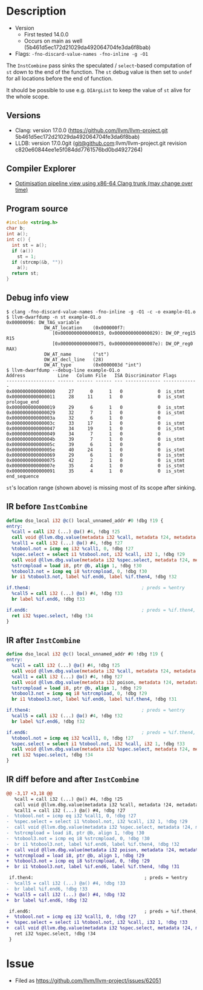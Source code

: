 # Description

* Version
  * First tested 14.0.0
  * Occurs on main as well (5b461d5ec172d21029da492064704fe3da6f8bab)
* Flags: `-fno-discard-value-names -fno-inline -g -O1`

The `InstCombine` pass sinks the speculated / `select`-based computation of `st`
down to the end of the function. The `st` debug value is then set to `undef` for
all locations before the end of function.

It should be possible to use e.g. `DIArgList` to keep the value of `st` alive
for the whole scope.

## Versions

* Clang: version 17.0.0 (https://github.com/llvm/llvm-project.git 5b461d5ec172d21029da492064704fe3da6f8bab)
* LLDB: version 17.0.0git (git@github.com:llvm/llvm-project.git revision c820e60844ee1e5f084dd7761576bd0bd4927264)

## Compiler Explorer

* [Optimisation pipeline view using x86-64 Clang trunk (may change over time)](https://godbolt.org/z/TsWfeoKEf)

## Program source

```c
#include <string.h>
char b;
int a();
int c() {
  int st = a();
  if (a())
    st = 1;
  if (strcmp(&b, ""))
    a();
  return st;
}
```

## Debug info view

```
$ clang -fno-discard-value-names -fno-inline -g -O1 -c -o example-O1.o
$ llvm-dwarfdump -n st example-O1.o
0x00000096: DW_TAG_variable
              DW_AT_location    (0x000000f7:
                 [0x0000000000000019, 0x0000000000000029): DW_OP_reg15 R15
                 [0x0000000000000075, 0x000000000000007e): DW_OP_reg0 RAX)
              DW_AT_name        ("st")
              DW_AT_decl_line   (28)
              DW_AT_type        (0x0000003d "int")
$ llvm-dwarfdump --debug-line example-O1.o
Address            Line   Column File   ISA Discriminator Flags
------------------ ------ ------ ------ --- ------------- -------------
0x0000000000000000     27      0      1   0             0  is_stmt
0x0000000000000011     28     11      1   0             0  is_stmt prologue_end
0x0000000000000019     29      6      1   0             0  is_stmt
0x0000000000000029     32      7      1   0             0  is_stmt
0x000000000000003a     32      6      1   0             0
0x000000000000003c     33     17      1   0             0  is_stmt
0x0000000000000047     34     19      1   0             0  is_stmt
0x0000000000000049     34      7      1   0             0
0x000000000000004b     39      7      1   0             0  is_stmt
0x000000000000005c     39      6      1   0             0
0x000000000000005e     40     24      1   0             0  is_stmt
0x0000000000000069     29      6      1   0             0  is_stmt
0x0000000000000075     42      2      1   0             0  is_stmt
0x000000000000007e     35      4      1   0             0  is_stmt
0x0000000000000091     35      4      1   0             0  is_stmt end_sequence
```

`st`'s location range (shown above) is missing most of its scope after sinking.

## IR before `InstCombine`

```llvm
define dso_local i32 @c() local_unnamed_addr #0 !dbg !19 {
entry:
  %call = call i32 (...) @a() #4, !dbg !25
  call void @llvm.dbg.value(metadata i32 %call, metadata !24, metadata !DIExpression()), !dbg !26
  %call1 = call i32 (...) @a() #4, !dbg !27
  %tobool.not = icmp eq i32 %call1, 0, !dbg !27
  %spec.select = select i1 %tobool.not, i32 %call, i32 1, !dbg !29
  call void @llvm.dbg.value(metadata i32 %spec.select, metadata !24, metadata !DIExpression()), !dbg !26
  %strcmpload = load i8, ptr @b, align 1, !dbg !30
  %tobool3.not = icmp eq i8 %strcmpload, 0, !dbg !30
  br i1 %tobool3.not, label %if.end6, label %if.then4, !dbg !32

if.then4:                                         ; preds = %entry
  %call5 = call i32 (...) @a() #4, !dbg !33
  br label %if.end6, !dbg !33

if.end6:                                          ; preds = %if.then4, %entry
  ret i32 %spec.select, !dbg !34
}
```

## IR after `InstCombine`

```llvm
define dso_local i32 @c() local_unnamed_addr #0 !dbg !19 {
entry:
  %call = call i32 (...) @a() #4, !dbg !25
  call void @llvm.dbg.value(metadata i32 %call, metadata !24, metadata !DIExpression()), !dbg !26
  %call1 = call i32 (...) @a() #4, !dbg !27
  call void @llvm.dbg.value(metadata i32 poison, metadata !24, metadata !DIExpression()), !dbg !26
  %strcmpload = load i8, ptr @b, align 1, !dbg !29
  %tobool3.not = icmp eq i8 %strcmpload, 0, !dbg !29
  br i1 %tobool3.not, label %if.end6, label %if.then4, !dbg !31

if.then4:                                         ; preds = %entry
  %call5 = call i32 (...) @a() #4, !dbg !32
  br label %if.end6, !dbg !32

if.end6:                                          ; preds = %if.then4, %entry
  %tobool.not = icmp eq i32 %call1, 0, !dbg !27
  %spec.select = select i1 %tobool.not, i32 %call, i32 1, !dbg !33
  call void @llvm.dbg.value(metadata i32 %spec.select, metadata !24, metadata !DIExpression()), !dbg !26
  ret i32 %spec.select, !dbg !34
}
```

## IR diff before and after `InstCombine`

```diff
@@ -3,17 +3,18 @@
   %call = call i32 (...) @a() #4, !dbg !25
   call void @llvm.dbg.value(metadata i32 %call, metadata !24, metadata !DIExpression()), !dbg !26
   %call1 = call i32 (...) @a() #4, !dbg !27
-  %tobool.not = icmp eq i32 %call1, 0, !dbg !27
-  %spec.select = select i1 %tobool.not, i32 %call, i32 1, !dbg !29
-  call void @llvm.dbg.value(metadata i32 %spec.select, metadata !24, metadata !DIExpression()), !dbg !26
-  %strcmpload = load i8, ptr @b, align 1, !dbg !30
-  %tobool3.not = icmp eq i8 %strcmpload, 0, !dbg !30
-  br i1 %tobool3.not, label %if.end6, label %if.then4, !dbg !32
+  call void @llvm.dbg.value(metadata i32 poison, metadata !24, metadata !DIExpression()), !dbg !26
+  %strcmpload = load i8, ptr @b, align 1, !dbg !29
+  %tobool3.not = icmp eq i8 %strcmpload, 0, !dbg !29
+  br i1 %tobool3.not, label %if.end6, label %if.then4, !dbg !31

 if.then4:                                         ; preds = %entry
-  %call5 = call i32 (...) @a() #4, !dbg !33
-  br label %if.end6, !dbg !33
+  %call5 = call i32 (...) @a() #4, !dbg !32
+  br label %if.end6, !dbg !32

 if.end6:                                          ; preds = %if.then4, %entry
+  %tobool.not = icmp eq i32 %call1, 0, !dbg !27
+  %spec.select = select i1 %tobool.not, i32 %call, i32 1, !dbg !33
+  call void @llvm.dbg.value(metadata i32 %spec.select, metadata !24, metadata !DIExpression()), !dbg !26
   ret i32 %spec.select, !dbg !34
 }
```

# Issue

* Filed as https://github.com/llvm/llvm-project/issues/62051

